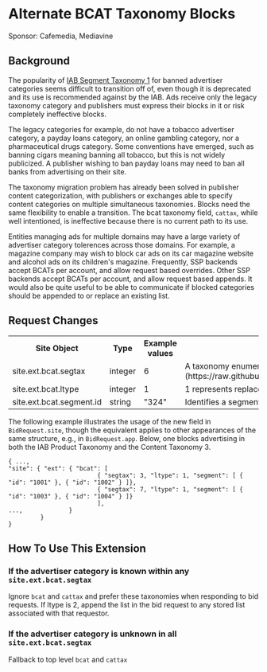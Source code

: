 # Alternate BCAT Taxonomy Blocks
Sponsor: Cafemedia, Mediavine

## Background

The popularity of [IAB Segment Taxonomy 1](https://iabtechlab.com/standards/content-taxonomy/) for banned advertiser categories seems difficult to transition off of, even though it is deprecated and its use is recommended against by the IAB. Ads receive only the legacy taxonomy category and publishers must express their blocks in it or risk completely ineffective blocks. 

The legacy categories for example, do not have a tobacco advertiser category, a payday loans category, an online gambling category, nor a pharmaceutical drugs category. Some conventions have emerged, such as banning cigars meaning banning all tobacco, but this is not widely publicized. A publisher wishing to ban payday loans may need to ban all banks from advertising on their site. 

The taxonomy migration problem has already been solved in publisher content categorization, with publishers or exchanges able to specify content categories on multiple simultaneous taxonomies. Blocks need the same flexibility to enable a transition. The bcat taxonomy field, `cattax`, while well intentioned, is ineffective because there is no current path to its use. 

Entities managing ads for multiple domains may have a large variety of advertiser category tolerences across those domains. For example, a magazine company may wish to block car ads on its car magazine website and alcohol ads on its children's magazine. Frequently, SSP backends accept BCATs per account, and allow request based overrides. Other SSP backends accept BCATs per account, and allow request based appends. It would also be quite useful to be able to communicate if blocked categories should be appended to or replace an existing list. 

## Request Changes

<table>
  <tr>
    <th>Site Object</th>
    <th>Type</th>
    <th>Example values</th>
    <th>Description</th>
  </tr>
  <tr>
    <td>site.ext.bcat.segtax</td>
    <td>integer</td>
    <td>6</td>
    <td>A taxonomy enumerated in the [segtax extension](https://raw.githubusercontent.com/InteractiveAdvertisingBureau/openrtb/blob/master/extensions/community_extensions/segtax.md)</td>
  </tr>
  <tr> 
    <td>site.ext.bcat.ltype</td>
    <td>integer</td>
    <td>1</td>
    <td>1 represents replace, 2 represents append</td>
  </tr> 
  <tr>
    <td>site.ext.bcat.segment.id</td> 
    <td>string</td>
    <td>"324"</td>
    <td>Identifies a segment in the segment taxonomy</td>
  </tr>
</table>

The following example illustrates the usage of the new field in `BidRequest.site`, though the equivalent applies to other appearances of the same structure, e.g., in `BidRequest.app`. Below, one blocks advertising in both the IAB Product Taxonomy and the Content Taxonomy 3. 

```
{ ...,
"site": { "ext": { "bcat": [
                         { "segtax": 3, "ltype": 1, "segment": [ { "id": "1001" }, { "id": "1002" } ]},
                         { "segtax": 7, "ltype": 1, "segment": [ { "id": "1003" }, { "id": "1004" } ]}
                         ],
...,             }
         }
}
 ```

## How To Use This Extension

### If the advertiser category is known within any `site.ext.bcat.segtax`
Ignore `bcat` and `cattax` and prefer these taxonomies when responding to bid requests. If ltype is 2, append the list in the bid request to any stored list associated with that requestor. 

### If the advertiser category is unknown in all `site.ext.bcat.segtax`
Fallback to top level `bcat` and `cattax`
